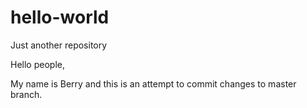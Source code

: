 # hello-world
Just another repository

Hello people,

My name is Berry and this is an attempt to commit changes to master branch.
